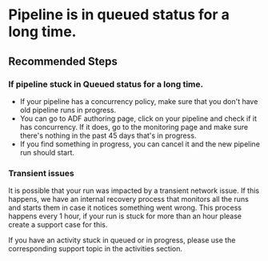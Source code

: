 <properties
  pagetitle="Pipeline is in queued status for a long time."
  description=""
  service="microsoft.datafactory"
  resource="factories"
  ms.author="spagarwa"
  selfhelptype="Generic"
  supporttopicids="32629491"
  productpesids="15613"
  cloudenvironments="public, fairfax, mooncake, blackforest, ussec, usnat"
  disableclouds=""
  articleid="26e43118-a549-4448-bdd2-735b8a4b92af"
  ownershipid="AzureData_DataFactory" />
# Pipeline is in queued status for a long time.

## **Recommended Steps**

### If pipeline stuck in Queued status for a long time.

* If your pipeline has a concurrency policy, make sure that you don't have old pipeline runs in progress.
* You can go to ADF authoring page, click on your pipeline and check if it has concurrency. If it does, go to the monitoring page and make sure there's nothing in the past 45 days that's in progress.
* If you find something in progress, you can cancel it and the new pipeline run should start.

### Transient issues

It is possible that your run was impacted by a transient network issue. If this happens, we have an internal recovery process that monitors all the runs and starts them in case it notices something went wrong. This process happens every 1 hour, if your run is stuck for more than an hour please create a support case for this.

If you have an activity stuck in queued or in progress, please use the corresponding support topic in the activities section.